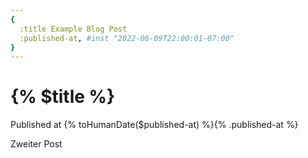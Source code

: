 ```yaml
---
{
  :title Example Blog Post
  :published-at, #inst "2022-06-09T22:00:01-07:00"
}
---
```


# {% $title %}

Published at {% toHumanDate($published-at) %}{% .published-at %}

Zweiter Post
